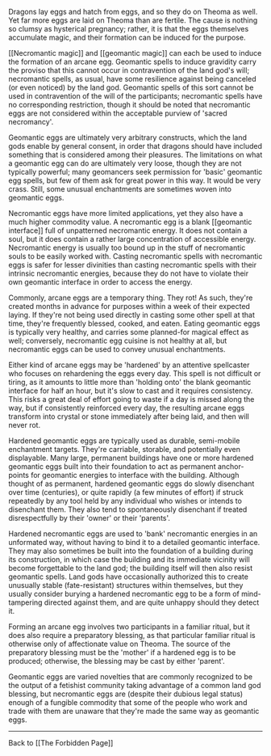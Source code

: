 Dragons lay eggs and hatch from eggs, and so they do on Theoma as well.  Yet far more eggs are laid on Theoma than are fertile.  The cause is nothing so clumsy as hysterical pregnancy; rather, it is that the eggs themselves accumulate magic, and their formation can be induced for the purpose.

[[Necromantic magic]] and [[geomantic magic]] can each be used to induce the formation of an arcane egg.  Geomantic spells to induce gravidity carry the proviso that this cannot occur in contravention of the land god's will; necromantic spells, as usual, have some resilience against being canceled (or even noticed) by the land god.  Geomantic spells of this sort cannot be used in contravention of the will of the participants; necromantic spells have no corresponding restriction, though it should be noted that necromantic eggs are not considered within the acceptable purview of 'sacred necromancy'.

Geomantic eggs are ultimately very arbitrary constructs, which the land gods enable by general consent, in order that dragons should have included something that is considered among their pleasures.  The limitations on what a geomantic egg can do are ultimately very loose, though they are not typically powerful; many geomancers seek permission for 'basic' geomantic egg spells, but few of them ask for great power in this way.  It would be very crass.  Still, some unusual enchantments are sometimes woven into geomantic eggs.

Necromantic eggs have more limited applications, yet they also have a much higher commodity value.  A necromantic egg is a blank [[geomantic interface]] full of unpatterned necromantic energy.  It does not contain a soul, but it does contain a rather large concentration of accessible energy.  Necromantic energy is usually too bound up in the stuff of necromantic souls to be easily worked with.  Casting necromantic spells with necromantic eggs is safer for lesser divinities than casting necromantic spells with their intrinsic necromantic energies, because they do not have to violate their own geomantic interface in order to access the energy.

Commonly, arcane eggs are a temporary thing.  They rot!  As such, they're created months in advance for purposes within a week of their expected laying.  If they're not being used directly in casting some other spell at that time, they're frequently blessed, cooked, and eaten.  Eating geomantic eggs is typically very healthy, and carries some planned-for magical effect as well; conversely, necromantic egg cuisine is not healthy at all, but necromantic eggs can be used to convey unusual enchantments.

Either kind of arcane eggs may be 'hardened' by an attentive spellcaster who focuses on rehardening the eggs every day.  This spell is not difficult or tiring, as it amounts to little more than 'holding onto' the blank geomantic interface for half an hour, but it's slow to cast and it requires consistency.  This risks a great deal of effort going to waste if a day is missed along the way, but if consistently reinforced every day, the resulting arcane eggs transform into crystal or stone immediately after being laid, and then will never rot.

Hardened geomantic eggs are typically used as durable, semi-mobile enchantment targets.  They're carriable, storable, and potentially even displayable.  Many large, permanent buildings have one or more hardened geomantic eggs built into their foundation to act as permanent anchor-points for geomantic energies to interface with the building.  Although thought of as permanent, hardened geomantic eggs do slowly disenchant over time (centuries), or quite rapidly (a few minutes of effort) if struck repeatedly by any tool held by any individual who wishes or intends to disenchant them.  They also tend to spontaneously disenchant if treated disrespectfully by their 'owner' or their 'parents'.

Hardened necromantic eggs are used to 'bank' necromantic energies in an unformated way, without having to bind it to a detailed geomantic interface.  They may also sometimes be built into the foundation of a building during its construction, in which case the building and its immediate vicinity will become forgettable to the land god; the building itself will then also resist geomantic spells.  Land gods have occasionally authorized this to create unusually stable (fate-resistant) structures within themselves, but they usually consider burying a hardened necromantic egg to be a form of mind-tampering directed against them, and are quite unhappy should they detect it.

Forming an arcane egg involves two participants in a familiar ritual, but it does also require a preparatory blessing, as that particular familiar ritual is otherwise only of affectionate value on Theoma.  The source of the preparatory blessing must be the 'mother' if a hardened egg is to be produced; otherwise, the blessing may be cast by either 'parent'.

Geomantic eggs are varied novelties that are commonly recognized to be the output of a fetishist community taking advantage of a common land god blessing, but necromantic eggs are (despite their dubious legal status) enough of a fungible commodity that some of the people who work and trade with them are unaware that they're made the same way as geomantic eggs.

---
Back to [[The Forbidden Page]]